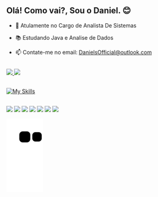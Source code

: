 ## Olá! Como vai?, Sou o Daniel. 😊

- 🔭 Atulamente no Cargo de Analista De Sistemas
- 📚 Estudando Java e Analise de Dados
- 📫 Contate-me no email: DanielsOfficial@outlook.com
  
  ##
 
<div>
  <a href="https://github.com/DanielsOfficial0102">
  <img height="160em" src="https://github-readme-stats.vercel.app/api?username=DanielsOfficial0102&show_icons=true&theme=synthwave&include_all_commits=true&count_private=true"/>
  <img height="160em" src="https://github-readme-stats.vercel.app/api/top-langs/?username=DanielsOfficial0102&layout=compact&langs_count=7&theme=synthwave"/>
</div>


<br>[![My Skills](https://skillicons.dev/icons?i=androidstudio,blender,html,css,cs,figma,gitlab,java,idea,py,unity,vscode&)](https://skillicons.dev)
  
  ##

  <div> 
  <a href = "https://github.com/DanielsOfficial0102"><img src="https://img.shields.io/badge/GitHub-100000?style=for-the-badge&logo=github&logoColor=white" 
target="_blank"></a>
  <a href = "https://www.instagram.com/_itsdaniels/"><img src="https://img.shields.io/badge/Instagram-E4405F?style=for-the-badge&logo=instagram&logoColor=white"
target="_blank"></a>
  <a href="https://www.linkedin.com/in/daniellopesbragasantos/" target="_blank"><img src="https://img.shields.io/badge/-LinkedIn-%230077B5?style=for-the-badge&logo=linkedin&logoColor=white" 
target="_blank"></a> 
  <a href = "mailto:DanielsOfficial@outlook.com"><img src="https://img.shields.io/badge/Microsoft_Outlook-0078D4?style=for-the-badge&logo=microsoft-outlook&logoColor=white" 
target="_blank"></a>
  <a href = "https://open.spotify.com/playlist/230M9Fa6CHzgdi7rED0vBM?si=b825d1a3c8c24835"><img src="https://img.shields.io/badge/Spotify-1ED760?&style=for-the-badge&logo=spotify&logoColor=white"
target="_blank"></a>
  <a href = "https://steamcommunity.com/id/DanielsOfficial/"><img src="https://img.shields.io/badge/Steam-000000?style=for-the-badge&logo=steam&logoColor=white"
target="_blank"></a>
  <a href = "https://account.xbox.com/pt-br/profile?gamertag=Daniel%20Lopes255"><img src="https://img.shields.io/badge/Xbox-107C10?style=for-the-badge&logo=xbox&logoColor=white"
target="_blank"></a>

 ![Snake animation](https://github.com/DanielsOfficial0102/DanielsOfficial0102/blob/output/github-contribution-grid-snake.svg)
  
</div>
